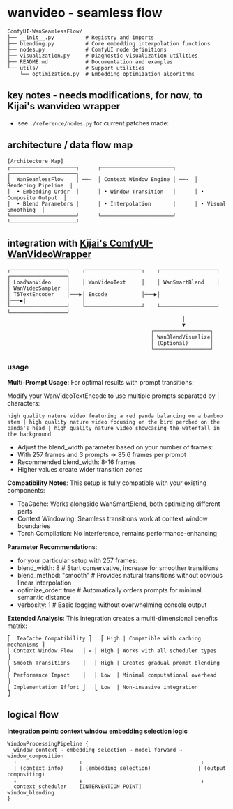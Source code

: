 # wanvideo - seamless flow

```
ComfyUI-WanSeamlessFlow/
├── __init__.py          # Registry and imports
├── blending.py          # Core embedding interpolation functions
├── nodes.py             # ComfyUI node definitions 
├── visualization.py     # Diagnostic visualization utilities
├── README.md            # Documentation and examples
└── utils/               # Support utilities
    └── optimization.py  # Embedding optimization algorithms
```

## key notes - needs modifications, for now, to Kijai's wanvideo wrapper

- see `./reference/nodes.py` for current patches made:

## architecture / data flow map

```
[Architecture Map]
┌─────────────────────┐      ┌───────────────────────┐      ┌─────────────────────┐
│  WanSeamlessFlow    │ ──→  │ Context Window Engine │ ──→  │ Rendering Pipeline  │
│  • Embedding Order  │      │ • Window Transition   │      │ • Composite Output  │
│  • Blend Parameters │      │ • Interpolation       │      │ • Visual Smoothing  │
└─────────────────────┘      └───────────────────────┘      └─────────────────────┘
```

## integration with [Kijai's ComfyUI-WanVideoWrapper](https://github.com/kijai/ComfyUI-WanVideoWrapper)

```
┌──────────────────┐    ┌──────────────────┐    ┌──────────────────┐    ┌──────────────────┐
│ LoadWanVideo     │    │ WanVideoText     │    │ WanSmartBlend    │    │ WanVideoSampler  │
│ T5TextEncoder    │───▶│ Encode           │───▶│                  │───▶│                  │
└──────────────────┘    └──────────────────┘    └──────────────────┘    └──────────────────┘
                                                        │
                                                        ▼
                                              ┌──────────────────┐
                                              │ WanBlendVisualize│
                                              │ (Optional)       │
                                              └──────────────────┘
```

### usage

**Multi-Prompt Usage**:
For optimal results with prompt transitions:

Modify your WanVideoTextEncode to use multiple prompts separated by | characters:

`high quality nature video featuring a red panda balancing on a bamboo stem | high quality nature video focusing on the bird perched on the panda's head | high quality nature video showcasing the waterfall in the background`

- Adjust the blend_width parameter based on your number of frames:
- With 257 frames and 3 prompts → 85.6 frames per prompt
- Recommended blend_width: 8-16 frames
- Higher values create wider transition zones

**Compatibility Notes**:
This setup is fully compatible with your existing components:

- TeaCache: Works alongside WanSmartBlend, both optimizing different parts
- Context Windowing: Seamless transitions work at context window boundaries
- Torch Compilation: No interference, remains performance-enhancing

**Parameter Recommendations**:

- for your particular setup with 257 frames:
- blend_width: 8        # Start conservative, increase for smoother transitions
- blend_method: "smooth" # Provides natural transitions without obvious linear interpolation
- optimize_order: true   # Automatically orders prompts for minimal semantic distance
- verbosity: 1           # Basic logging without overwhelming console output

**Extended Analysis**:
This integration creates a multi-dimensional benefits matrix:

```
⎡  TeaCache Compatibility ⎤   ⎡ High | Compatible with caching mechanisms ⎤
⎢ Context Window Flow   ⎥ = ⎢ High | Works with all scheduler types      ⎥
⎢ Smooth Transitions    ⎥   ⎢ High | Creates gradual prompt blending     ⎥
⎢ Performance Impact    ⎥   ⎢ Low  | Minimal computational overhead      ⎥
⎣ Implementation Effort ⎦   ⎣ Low  | Non-invasive integration            ⎦
```

## logical flow

**Integration point: context window embedding selection logic**

```
WindowProcessingPipeline {
  window_context → embedding_selection → model_forward → window_composition
  ↑                    ↑                                      ↑
  | (context info)     | (embedding selection)               | (output compositing)
  ↓                    ↓                                      ↓
  context_scheduler    [INTERVENTION POINT]                  window_blending
}
```
